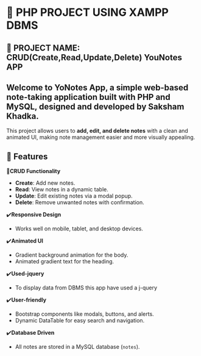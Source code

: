 # :movie_camera: PHP PROJECT USING XAMPP DBMS 
## :floppy_disk: PROJECT NAME: CRUD(Create,Read,Update,Delete) YouNotes APP 

##  Welcome to **YoNotes App**, a simple web-based note-taking application built with PHP and MySQL, designed and developed by **Saksham Khadka**.  

This project allows users to **add, edit, and delete notes** with a clean and animated UI, making note management easier and more visually appealing.

## 🎨 Features

 :electric_plug:**CRUD Functionality** 
  - **Create**: Add new notes.
  - **Read**: View notes in a dynamic table.
  - **Update**: Edit existing notes via a modal popup.
  - **Delete**: Remove unwanted notes with confirmation.

:heavy_check_mark:**Responsive Design**
  - Works well on mobile, tablet, and desktop devices.

:heavy_check_mark:**Animated UI**
  - Gradient background animation for the body.
  - Animated gradient text for the heading.

 :heavy_check_mark:**Used-jquery**
  - To display data from DBMS this app have used a j-query

 :heavy_check_mark:**User-friendly**
  - Bootstrap components like modals, buttons, and alerts.
  - Dynamic DataTable for easy search and navigation.

:heavy_check_mark:**Database Driven**
  - All notes are stored in a MySQL database (`notes`).
